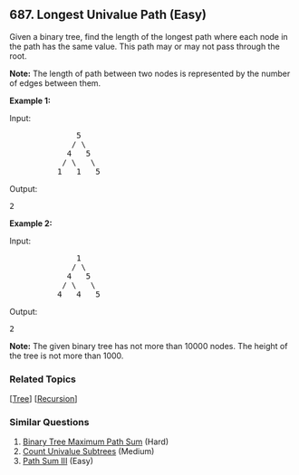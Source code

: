 <!--|This file generated by command(leetcode description); DO NOT EDIT.    |-->
<!--+----------------------------------------------------------------------+-->
<!--|@author    Openset <openset.wang@gmail.com>                           |-->
<!--|@link      https://github.com/openset                                 |-->
<!--|@home      https://github.com/openset/leetcode                        |-->
<!--+----------------------------------------------------------------------+-->

## 687. Longest Univalue Path (Easy)

<p>Given a binary tree, find the length of the longest path where each node in the path has the same value. This path may or may not pass through the root.</p>

<p><b>Note:</b> The length of path between two nodes is represented by the number of edges between them.</p>

<p>
<b>Example 1:</b>
</p>


<p>
Input:
<pre>
              5
             / \
            4   5
           / \   \
          1   1   5
</pre>
</p>

<p>
Output:
<pre>
2
</pre>
</p>

<p>
<b>Example 2:</b>
</p>


<p>
Input:
<pre>
              1
             / \
            4   5
           / \   \
          4   4   5
</pre>
</p>

<p>
Output:
<pre>
2
</pre>
</p>

<p><b>Note:</b>
The given binary tree has not more than 10000 nodes.  The height of the tree is not more than 1000.
</p>

### Related Topics
[[Tree](https://github.com/openset/leetcode/tree/master/tag/tree/README.md)] [[Recursion](https://github.com/openset/leetcode/tree/master/tag/recursion/README.md)] 

### Similar Questions
  1. [Binary Tree Maximum Path Sum](https://github.com/openset/leetcode/tree/master/problems/binary-tree-maximum-path-sum) (Hard)
  1. [Count Univalue Subtrees](https://github.com/openset/leetcode/tree/master/problems/count-univalue-subtrees) (Medium)
  1. [Path Sum III](https://github.com/openset/leetcode/tree/master/problems/path-sum-iii) (Easy)
